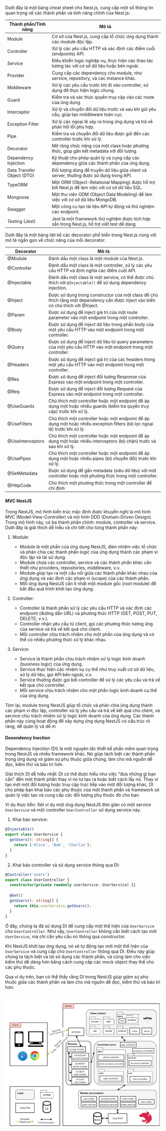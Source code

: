 Dưới đây là một bảng cheat sheet cho Nest.js, cung cấp một số thông tin quan trọng về các thành phần và tính năng chính của Nest.js:

| Thành phần/Tính năng     | Mô tả                                                                                     |
|--------------------------|------------------------------------------------------------------------------------------|
| Module                   | Cơ sở của Nest.js, cung cấp tổ chức ứng dụng thành các module độc lập.                       |
| Controller               | Xử lý các yêu cầu HTTP và xác định các điểm cuối (endpoints) API.                            |
| Service                  | Điều khiển logic nghiệp vụ, thực hiện các thao tác tương tác với cơ sở dữ liệu hoặc bên ngoài. |
| Provider                 | Cung cấp các dependency cho module, như service, repository, và các instance khác.          |
| Middleware               | Xử lý các yêu cầu trước khi đi vào controller, sử dụng để thực hiện logic chung.              |
| Guard                    | Kiểm tra và xác thực quyền truy cập vào các route của ứng dụng.                                |
| Interceptor              | Xử lý và chuyển đổi dữ liệu trước và sau khi gửi yêu cầu, giúp tạo middleware toàn cục.       |
| Exception Filter         | Xử lý các ngoại lệ xảy ra trong ứng dụng và trả về phản hồi lỗi phù hợp.                        |
| Pipe                     | Kiểm tra và chuyển đổi dữ liệu được gửi đến các controller trước khi xử lý.                    |
| Decorator                | Mở rộng chức năng của một class hoặc phương thức, giúp gắn kết metadata với đối tượng.         |
| Dependency Injection     | Kỹ thuật cho phép quản lý và cung cấp các dependency giữa các thành phần của ứng dụng.        |
| Data Transfer Object (DTO)| Đối tượng dùng để truyền dữ liệu giữa client và server, thường được sử dụng trong API.         |
| TypeORM                   | Một ORM (Object-Relational Mapping) được hỗ trợ bởi Nest.js để làm việc với cơ sở dữ liệu SQL. |
| Mongoose                 | Một thư viện ODM (Object Data Modeling) để làm việc với cơ sở dữ liệu MongoDB.               |
| Swagger                  | Một công cụ tạo tài liệu API tự động và thử nghiệm các endpoint.                                |
| Testing (Jest)           | Jest là một framework thử nghiệm được tích hợp sẵn trong Nest.js, hỗ trợ viết test dễ dàng.   |

Dưới đây là một bảng liệt kê các decorator phổ biến trong Nest.js cùng với mô tả ngắn gọn về chức năng của mỗi decorator:

| Decorator             | Mô tả                                                                                                                             |
|-----------------------|----------------------------------------------------------------------------------------------------------------------------------|
| @Module               | Đánh dấu một class là một module của Nest.js.                                                                                    |
| @Controller           | Đánh dấu một class là một controller, xử lý các yêu cầu HTTP và định nghĩa các điểm cuối API.                                     |
| @Injectable           | Đánh dấu một class là một service, có thể được chú thích với `@Injectable()` để sử dụng dependency injection.                      |
| @Inject               | Được sử dụng trong constructor của một class để chú thích rằng một dependency cần được inject vào biến có chú thích với @Inject.    |
| @Param                | Được sử dụng để inject giá trị của một route parameter vào một endpoint trong một controller.                                  |
| @Body                 | Được sử dụng để inject dữ liệu trong phần body của một yêu cầu HTTP vào một endpoint trong một controller.                      |
| @Query                | Được sử dụng để inject dữ liệu từ query parameters của một yêu cầu HTTP vào một endpoint trong một controller.                 |
| @Headers              | Được sử dụng để inject giá trị của các headers trong một yêu cầu HTTP vào một endpoint trong một controller.                    |
| @Res                  | Được sử dụng để inject đối tượng Response của Express vào một endpoint trong một controller.                                     |
| @Req                  | Được sử dụng để inject đối tượng Request của Express vào một endpoint trong một controller.                                      |
| @UseGuards            | Chú thích một controller hoặc một endpoint để áp dụng một hoặc nhiều guards (kiểm tra quyền truy cập) trước khi xử lý.           |
| @UseFilters           | Chú thích một controller hoặc một endpoint để áp dụng một hoặc nhiều exception filters (bộ lọc ngoại lệ) trước khi xử lý.      |
| @UseInterceptors      | Chú thích một controller hoặc một endpoint để áp dụng một hoặc nhiều interceptors (bộ chặn) trước và sau khi xử lý.              |
| @UsePipes             | Chú thích một controller hoặc một endpoint để áp dụng một hoặc nhiều pipes (bộ chuyển đổi) trước khi xử lý.                     |
| @SetMetadata          | Được sử dụng để gắn metadata (siêu dữ liệu) với một controller hoặc một phương thức trong một controller.                       |
| @HttpCode             | Chú thích một phương thức trong một controller để chỉ định


#### MVC NestJS

Trong NestJS, mô hình kiến trúc mặc định được khuyến nghị là mô hình MVC (Model-View-Controller) và mô hình DDD (Domain-Driven Design). Trong mô hình này, có ba thành phần chính: module, controller và service. Dưới đây là giải thích dễ hiểu và chi tiết cho từng thành phần này:

1. Module:
   - Module là một phần của ứng dụng NestJS, đảm nhiệm việc tổ chức và phân chia các thành phần logic của ứng dụng thành các phạm vi độc lập và tái sử dụng.
   - Module chứa các controller, service và các thành phần khác cần thiết như providers, repositories, middleware, v.v.
   - Module giúp tạo ra một cầu nối giữa các thành phần khác nhau của ứng dụng và xác định các phạm vi (scope) của các thành phần.
   - Mỗi ứng dụng NestJS cần ít nhất một module gốc (root module) để bắt đầu quá trình khởi tạo ứng dụng.

2. Controller:
   - Controller là thành phần xử lý các yêu cầu HTTP và xác định các endpoint (đường dẫn URL) và phương thức HTTP (GET, POST, PUT, DELETE, v.v.).
   - Controller nhận yêu cầu từ client, gọi các phương thức tương ứng của service và trả về kết quả cho client.
   - Mỗi controller chịu trách nhiệm cho một phần của ứng dụng và có thể có nhiều phương thức xử lý khác nhau.

3. Service:
   - Service là thành phần chịu trách nhiệm xử lý logic kinh doanh (business logic) của ứng dụng.
   - Service thực hiện các nhiệm vụ cụ thể như truy xuất cơ sở dữ liệu, xử lý dữ liệu, gọi API bên ngoài, v.v.
   - Service thường được gọi bởi controller để xử lý các yêu cầu và trả về kết quả cho controller.
   - Mỗi service chịu trách nhiệm cho một phần logic kinh doanh cụ thể của ứng dụng.

Tóm lại, module trong NestJS giúp tổ chức và phân chia ứng dụng thành các phạm vi độc lập, controller xử lý yêu cầu và trả về kết quả cho client, và service chịu trách nhiệm xử lý logic kinh doanh của ứng dụng. Các thành phần này cùng hoạt động để xây dựng ứng dụng NestJS có cấu trúc rõ ràng, dễ quản lý và dễ m

#### Deoendency Inection

Dependency Injection (DI) là một nguyên tắc thiết kế phần mềm quan trọng trong NestJS và nhiều framework khác. Nó giúp tách biệt các thành phần trong ứng dụng và giảm sự phụ thuộc giữa chúng, làm cho mã nguồn dễ đọc, kiểm thử và bảo trì hơn.

Giải thích DI dễ hiểu nhất:
DI có thể được hiểu như việc "đưa những gì bạn cần" đến một thành phần thay vì nó tự tạo ra hoặc biết cách lấy nó. Thay vì tạo mới một đối tượng hoặc truy cập trực tiếp vào một đối tượng khác, DI cho phép bạn khai báo các phụ thuộc của một thành phần và framework sẽ quản lý việc tạo và cung cấp các đối tượng phụ thuộc đó cho bạn.

Ví dụ thực tiễn:
Xét ví dụ một ứng dụng NestJS đơn giản có một service `UserService` và một controller `UserController` sử dụng service này.

1. Khai báo service:
```typescript
@Injectable()
export class UserService {
  getUsers(): string[] {
    return ['Alice', 'Bob', 'Charlie'];
  }
}
```

2. Khai báo controller và sử dụng service thông qua DI:
```typescript
@Controller('users')
export class UserController {
  constructor(private readonly userService: UserService) {}

  @Get()
  getUsers(): string[] {
    return this.userService.getUsers();
  }
}
```

Ở đây, chúng ta đã sử dụng DI để cung cấp một thể hiện của `UserService` cho `UserController`. Như vậy, `UserController` không cần biết cách tạo mới `UserService`, mà chỉ cần yêu cầu nó thông qua constructor.

Khi NestJS khởi tạo ứng dụng, nó sẽ tự động tạo mới một thể hiện của `UserService` và cung cấp cho `UserController` thông qua DI. Điều này giúp chúng ta tách biệt và tái sử dụng các thành phần, và cũng làm cho việc kiểm thử dễ dàng hơn bằng cách cung cấp các mock object thay thế cho các phụ thuộc.

Qua ví dụ trên, bạn có thể thấy rằng DI trong NestJS giúp giảm sự phụ thuộc giữa các thành phần và làm cho mã nguồn dễ đọc, kiểm thử và bảo trì hơn.

![Class diagram](./img/nest_ar.PNG)